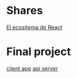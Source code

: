 # Shares

[El ecositema de React](http://wecodesignpodcast.com/2017/11/14/el-ecosistema-de-react/)

# Final project

[client app](https://github.com/mediacloner/pause)
[api server](https://github.com/mediacloner/pause-api)